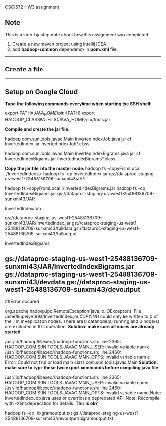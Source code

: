 CSCI572 HW3 assignment 

## Note
This is a step-by-step note about how this assignment was completed.

1. Create a new maven project using Intellij IDEA
2. add **hadoop-common** dependency in **pom.xml** file.


---

## Create a file


---

## Setup on Google Cloud

**Type the following commands everytime when starting the SSH shell:**

export PATH=${JAVA_HOME}/bin:${PATH}
export HADOOP_CLASSPATH=${JAVA_HOME}/lib/tools.jar

**Compile and create the jar file:**

hadoop com.sun.tools.javac.Main InvertedIndexJob.java
jar cf InvertedIndex.jar InvertedIndexJob*.class


hadoop com.sun.tools.javac.Main InvertedIndexBigrams.java
jar cf InvertedIndexBigrams.jar InvertedIndexBigrams*.class


**Copy the jar file into the master node:**
hadoop fs -copyFromLocal ./InvertedIndex.jar
hadoop fs -cp InvertedIndex.jar gs://dataproc-staging-us-west1-25488136709-sunxmi43/JAR

hadoop fs -copyFromLocal ./InvertedIndexBigrams.jar
hadoop fs -cp InvertedIndexBigrams.jar gs://dataproc-staging-us-west1-25488136709-sunxmi43/JAR


InvertedIndexJob

gs://dataproc-staging-us-west1-25488136709-sunxmi43/JAR/InvertedIndex.jar
gs://dataproc-staging-us-west1-25488136709-sunxmi43/fulldata
gs://dataproc-staging-us-west1-25488136709-sunxmi43/fulloutput

InvertedIndexBigrams

gs://dataproc-staging-us-west1-25488136709-sunxmi43/JAR/InvertedIndexBigrams.jar
gs://dataproc-staging-us-west1-25488136709-sunxmi43/devdata
gs://dataproc-staging-us-west1-25488136709-sunxmi43/devoutput
---

##Error occured


org.apache.hadoop.ipc.RemoteException(java.io.IOException): File /user/liupeiye1993/InvertedIndex.jar._COPYING_ could only be written to 0 of the 1 m
inReplication nodes. There are 0 datanode(s) running and 0 node(s) are excluded in this operation.
**Solution: make sure all nodes are already started**


/usr/lib/hadoop/libexec//hadoop-functions.sh: line 2365: HADOOP_COM.SUN.TOOLS.JAVAC.MAIN_USER: invalid variable nam
e
/usr/lib/hadoop/libexec//hadoop-functions.sh: line 2460: HADOOP_COM.SUN.TOOLS.JAVAC.MAIN_OPTS: invalid variable nam
e
Error: Could not find or load main class com.sun.tools.javac.Main
**Solution: make sure to type these two export commands before compiling java file**

/usr/lib/hadoop/libexec//hadoop-functions.sh: line 2365: HADOOP_COM.SUN.TOOLS.JAVAC.MAIN_USER: invalid variable name
/usr/lib/hadoop/libexec//hadoop-functions.sh: line 2460: HADOOP_COM.SUN.TOOLS.JAVAC.MAIN_OPTS: invalid variable name
Note: InvertedIndexJob.java uses or overrides a deprecated API.
Note: Recompile with -Xlint:deprecation for details.
**This is ok?**



hadoop fs -cp ./bigramoutput.txt gs://dataproc-staging-us-west1-25488136709-sunxmi43/devoutput/bigramoutput.txt

